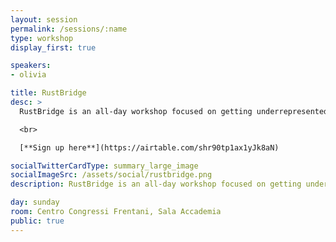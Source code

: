 ```yaml
---
layout: session
permalink: /sessions/:name
type: workshop
display_first: true

speakers:
- olivia

title: RustBridge
desc: >
  RustBridge is an all-day workshop focused on getting underrepresented people with a background in another programming language to learn Rust and join the community. In this workshop we’ll get you up and running with a Rust development environment, introduce you to Rust syntax and programming concepts, and work together to build a small website that you can personalize, extend, and share!

  <br>

  [**Sign up here**](https://airtable.com/shr90tp1ax1yJk8aN)

socialTwitterCardType: summary_large_image
socialImageSrc: /assets/social/rustbridge.png
description: RustBridge is an all-day workshop focused on getting underrepresented people with a background in another programming language to learn Rust and join the community.

day: sunday
room: Centro Congressi Frentani, Sala Accademia
public: true
---
```

